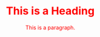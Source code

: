 
<!DOCTYPE html>
<html>
<head>
<title>Page Title</title>
</head>
<body>
<style>
#des
 {
  color:red; 
  text-align: center;
 }
</style>
<h1 id="des">This is a Heading</h1>
<p id="des">This is a paragraph.</p>

</body>
</html>

